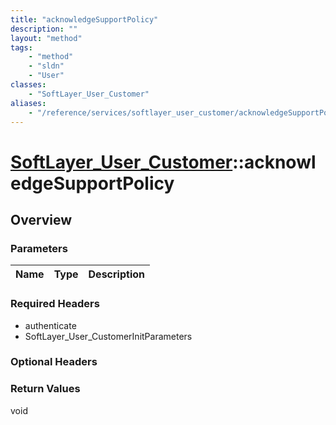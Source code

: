 ```yaml
---
title: "acknowledgeSupportPolicy"
description: ""
layout: "method"
tags:
    - "method"
    - "sldn"
    - "User"
classes:
    - "SoftLayer_User_Customer"
aliases:
    - "/reference/services/softlayer_user_customer/acknowledgeSupportPolicy"
---
```

# [SoftLayer_User_Customer](/reference/services/SoftLayer_User_Customer)::acknowledgeSupportPolicy




## Overview 


### Parameters 
|Name | Type | Description |
| --- | --- | --- |


### Required Headers
* authenticate
* SoftLayer_User_CustomerInitParameters

### Optional Headers

### Return Values
void

